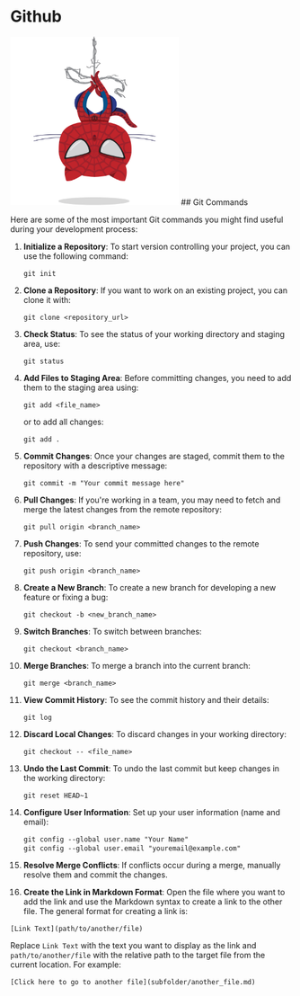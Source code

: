 # Github
<img src="../Gifs/spidertocat.png" alt="Banner Image"  height="300">
## Git Commands

Here are some of the most important Git commands you might find useful during your development process:

1. **Initialize a Repository**: To start version controlling your project, you can use the following command:

   ```
   git init
   ```

2. **Clone a Repository**: If you want to work on an existing project, you can clone it with:

   ```
   git clone <repository_url>
   ```

3. **Check Status**: To see the status of your working directory and staging area, use:

   ```
   git status
   ```

4. **Add Files to Staging Area**: Before committing changes, you need to add them to the staging area using:

   ```
   git add <file_name>
   ```

   or to add all changes:

   ```
   git add .
   ```

5. **Commit Changes**: Once your changes are staged, commit them to the repository with a descriptive message:

   ```
   git commit -m "Your commit message here"
   ```

6. **Pull Changes**: If you're working in a team, you may need to fetch and merge the latest changes from the remote repository:

   ```
   git pull origin <branch_name>
   ```

7. **Push Changes**: To send your committed changes to the remote repository, use:

   ```
   git push origin <branch_name>
   ```

8. **Create a New Branch**: To create a new branch for developing a new feature or fixing a bug:

   ```
   git checkout -b <new_branch_name>
   ```

9. **Switch Branches**: To switch between branches:

   ```
   git checkout <branch_name>
   ```

10. **Merge Branches**: To merge a branch into the current branch:

    ```
    git merge <branch_name>
    ```

11. **View Commit History**: To see the commit history and their details:

    ```
    git log
    ```

12. **Discard Local Changes**: To discard changes in your working directory:

    ```
    git checkout -- <file_name>
    ```

13. **Undo the Last Commit**: To undo the last commit but keep changes in the working directory:

    ```
    git reset HEAD~1
    ```

14. **Configure User Information**: Set up your user information (name and email):

    ```
    git config --global user.name "Your Name"
    git config --global user.email "youremail@example.com"
    ```

15. **Resolve Merge Conflicts**: If conflicts occur during a merge, manually resolve them and commit the changes.

16. **Create the Link in Markdown Format**: Open the file where you want to add the link and use the Markdown syntax to create a link to the other file. The general format for creating a link is:

   ```
   [Link Text](path/to/another/file)
   ```

   Replace `Link Text` with the text you want to display as the link and `path/to/another/file` with the relative path to the target file from the current location. For example:

   ```
   [Click here to go to another file](subfolder/another_file.md)
   ```


